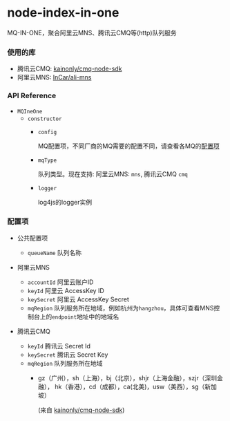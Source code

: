 # node-index-in-one
MQ-IN-ONE，聚合阿里云MNS、腾讯云CMQ等(http)队列服务

### 使用的库
- 腾讯云CMQ: [kainonly/cmq-node-sdk](https://github.com/kainonly/cmq-node-sdk)
- 阿里云MNS: [InCar/ali-mns](https://github.com/InCar/ali-mns)

### API Reference
- `MQIneOne`
    - `constructor`
        * `config`
            
            MQ配置项，不同厂商的MQ需要的配置不同，请查看各MQ的[配置项](#配置项)
    
        * `mqType`

            队列类型。现在支持: 阿里云MNS: `mns`, 腾讯云CMQ `cmq`
    
        * `logger`
    
            log4js的logger实例

### 配置项
- 公共配置项
    - `queueName` 队列名称

- 阿里云MNS
    - `accountId` 阿里云账户ID
    - `keyId` 阿里云 AccessKey ID
    - `keySecret` 阿里云 AccessKey Secret
    - `mqRegion` 队列服务所在地域，例如杭州为`hangzhou`，具体可查看MNS控制台上的`endpoint`地址中的地域名

- 腾讯云CMQ
    - `keyId` 腾讯云 Secret Id
    - `keySecret` 腾讯云 Secret Key
    - `mqRegion` 队列服务所在地域
        - gz（广州），sh（上海），bj（北京），shjr（上海金融），szjr（深圳金融），
          hk（香港），cd（成都），ca(北美)，usw（美西），sg（新加坡）
          
          (来自 [kainonly/cmq-node-sdk](https://github.com/kainonly/cmq-node-sdk#%E5%BF%AB%E9%80%9F%E5%BC%80%E5%A7%8B))
